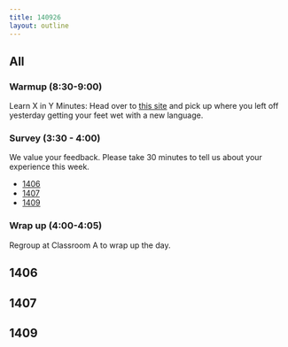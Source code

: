 ```yaml
---
title: 140926
layout: outline
---
```


## All

### Warmup (8:30-9:00)

Learn X in Y Minutes: Head over to [this site](http://learnxinyminutes.com/) and pick up where you left off yesterday getting your feet wet with a new language.

### Survey (3:30 - 4:00)

We value your feedback. Please take 30 minutes to tell us about your experience this week.

* [1406](https://docs.google.com/a/casimircreative.com/forms/d/1RCX_eNqiehXu0ISfcg4gcizQVPQUszP718zYTuBtlIY/viewform)
* [1407](https://docs.google.com/a/casimircreative.com/forms/d/13RSOI65vA8FW-Nxa8Gqer8pLstb2FrNLRMkwNkfjv7g/viewform)
* [1409](https://docs.google.com/a/casimircreative.com/forms/d/1bcMFSJScqA2DuyrPbTgGVLVUvgETBob9RNC6i4UIaqE/viewform)

### Wrap up (4:00-4:05)

Regroup at Classroom A to wrap up the day.

## 1406

## 1407

## 1409
